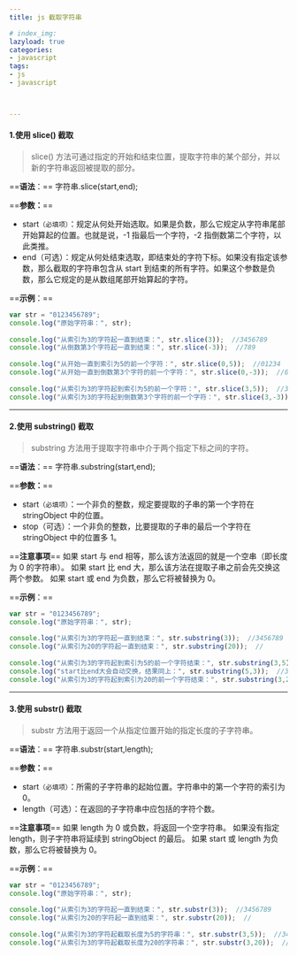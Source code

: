 ```yaml
---
title: js 截取字符串

# index_img: 
lazyload: true
categories:
- javascript
tags:
- js
- javascript



---
```












#### 1.使用 slice() 截取

> slice() 方法可通过指定的开始和结束位置，提取字符串的某个部分，并以新的字符串返回被提取的部分。

==**语法**：==
字符串.slice(start,end);

==**参数：**==
- start`（必填项）`：规定从何处开始选取。如果是负数，那么它规定从字符串尾部开始算起的位置。也就是说，-1 指最后一个字符，-2 指倒数第二个字符，以此类推。
- end（可选）：规定从何处结束选取，即结束处的字符下标。如果没有指定该参数，那么截取的字符串包含从 start 到结束的所有字符。如果这个参数是负数，那么它规定的是从数组尾部开始算起的字符。

==**示例**：==

```javascript
var str = "0123456789";
console.log("原始字符串：", str);
 
console.log("从索引为3的字符起一直到结束：", str.slice(3));  //3456789
console.log("从倒数第3个字符起一直到结束：", str.slice(-3));  //789
 
console.log("从开始一直到索引为5的前一个字符：", str.slice(0,5));  //01234
console.log("从开始一直到倒数第3个字符的前一个字符：", str.slice(0,-3));  //0123456
 
console.log("从索引为3的字符起到索引为5的前一个字符：", str.slice(3,5));  //34
console.log("从索引为3的字符起到倒数第3个字符的前一个字符：", str.slice(3,-3));  //3456
```


---


#### 2.使用 substring() 截取

> substring 方法用于提取字符串中介于两个指定下标之间的字符。

==**语法**：==
字符串.substring(start,end);

==**参数：**==
 - start`（必填项）`：一个非负的整数，规定要提取的子串的第一个字符在 stringObject 中的位置。
 - stop（可选）：一个非负的整数，比要提取的子串的最后一个字符在 stringObject 中的位置多 1。

==**注意事项**==
    如果 start 与 end 相等，那么该方法返回的就是一个空串（即长度为 0 的字符串）。
    如果 start 比 end 大，那么该方法在提取子串之前会先交换这两个参数。
    如果 start 或 end 为负数，那么它将被替换为 0。

==**示例**：==

```javascript
var str = "0123456789";
console.log("原始字符串：", str);
 
console.log("从索引为3的字符起一直到结束：", str.substring(3));  //3456789
console.log("从索引为20的字符起一直到结束：", str.substring(20));  //
 
console.log("从索引为3的字符起到索引为5的前一个字符结束：", str.substring(3,5));  //34
console.log("start比end大会自动交换，结果同上：", str.substring(5,3));  //34
console.log("从索引为3的字符起到索引为20的前一个字符结束：", str.substring(3,20));  //3456789
```


---


#### 3.使用 substr() 截取

> substr 方法用于返回一个从指定位置开始的指定长度的子字符串。

==**语法**：==
字符串.substr(start,length);

==**参数：**==
 - start`（必填项）`：所需的子字符串的起始位置。字符串中的第一个字符的索引为 0。
 - length（可选）：在返回的子字符串中应包括的字符个数。

==**注意事项**==
    如果 length 为 0 或负数，将返回一个空字符串。 
    如果没有指定 length，则子字符串将延续到 stringObject 的最后。
    如果 start 或 length 为负数，那么它将被替换为 0。

==**示例**：==

```javascript
var str = "0123456789";
console.log("原始字符串：", str);
 
console.log("从索引为3的字符起一直到结束：", str.substr(3));  //3456789
console.log("从索引为20的字符起一直到结束：", str.substr(20));  //
 
console.log("从索引为3的字符起截取长度为5的字符串：", str.substr(3,5));  //34567
console.log("从索引为3的字符起截取长度为20的字符串：", str.substr(3,20));  //3456789
```


